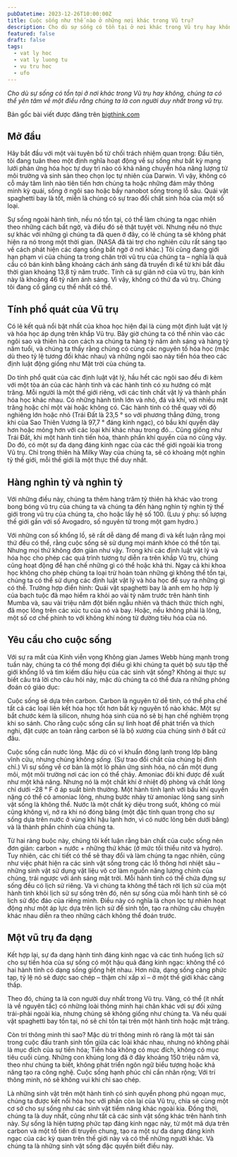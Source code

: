 ```yaml
---
pubDatetime: 2023-12-26T10:00:00Z
title: Cuộc sống như thế nào ở những nơi khác trong Vũ trụ?
description: Cho dù sự sống có tồn tại ở nơi khác trong Vũ trụ hay không, chúng ta có thể yên tâm về một điều rằng chúng ta là con người duy nhất trong vũ trụ.
featured: false
draft: false
tags:
  - vat ly hoc
  - vat ly luong tu
  - vu tru hoc
  - ufo
---
```


_Cho dù sự sống có tồn tại ở nơi khác trong Vũ trụ hay không, chúng ta có thể yên tâm về một điều rằng chúng ta là con người duy nhất trong vũ trụ._

Bản gốc bài viết được đăng trên [bigthink.com](https://bigthink.com/)

## Mở đầu

Hãy bắt đầu với một vài tuyên bố từ chối trách nhiệm quan trọng: Đầu tiên, tôi đang tuân theo một định nghĩa hoạt động về sự sống như bất kỳ mạng lưới phản ứng hóa học tự duy trì nào có khả năng chuyển hóa năng lượng từ môi trường và sinh sản theo chọn lọc tự nhiên của Darwin. Vì vậy, không có cỗ máy tâm linh nào tiên tiến hơn chúng ta hoặc những đám mây thông minh kỳ quái, sống ở ngôi sao hoặc bầy nanobot sống trong lỗ sâu. Quái vật spaghetti bay là tốt, miễn là chúng có sự trao đổi chất sinh hóa của một số loại.

Sự sống ngoài hành tinh, nếu nó tồn tại, có thể làm chúng ta ngạc nhiên theo những cách bất ngờ, và điều đó sẽ thật tuyệt vời. Nhưng nếu nó thực sự khác với những gì chúng ta đã quen ở đây, có lẽ chúng ta sẽ không phát hiện ra nó trong một thời gian. (NASA đã tài trợ cho nghiên cứu rất sáng tạo về cách phát hiện các dạng sống bất ngờ ở nơi khác.) Tôi cũng đang giới hạn phạm vi của chúng ta trong chân trời vũ trụ của chúng ta – nghĩa là quả cầu có bán kính bằng khoảng cách ánh sáng đã truyền đi kể từ khi bắt đầu thời gian khoảng 13,8 tỷ năm trước. Tính cả sự giãn nở của vũ trụ, bán kính này là khoảng 46 tỷ năm ánh sáng. Vì vậy, không có thứ đa vũ trụ. Chúng tôi đang cố gắng cụ thể nhất có thể.

## Tính phổ quát của Vũ trụ

Có lẽ kết quả nổi bật nhất của khoa học hiện đại là cùng một định luật vật lý và hóa học áp dụng trên khắp Vũ trụ. Bây giờ chúng ta có thể nhìn vào các ngôi sao và thiên hà con cách xa chúng ta hàng tỷ năm ánh sáng và hàng tỷ năm tuổi, và chúng ta thấy rằng chúng có cùng các nguyên tố hóa học (mặc dù theo tỷ lệ tương đối khác nhau) và những ngôi sao này tiến hóa theo các định luật động giống như Mặt trời của chúng ta.

Do tính phổ quát của các định luật vật lý, hầu hết các ngôi sao đều đi kèm với một tòa án của các hành tinh và các hành tinh có xu hướng có mặt trăng. Mỗi người là một thế giới riêng, với các tính chất vật lý và thành phần hóa học khác nhau. Có những hành tinh lớn và nhỏ, đá và khí, với nhiều mặt trăng hoặc chỉ một vài hoặc không có. Các hành tinh có thể quay với độ nghiêng lớn hoặc nhỏ (Trái Đất là 23,5 ° so với phương thẳng đứng, trong khi của Sao Thiên Vương là 97,7 ° đáng kinh ngạc), có bầu khí quyển dày hơn hoặc mỏng hơn với các loại khí khác nhau trong đó… Cũng giống như Trái Đất, khi một hành tinh tiến hóa, thành phần khí quyển của nó cũng vậy. Do đó, có một sự đa dạng đáng kinh ngạc của các thế giới ngoài kia trong Vũ trụ. Chỉ trong thiên hà Milky Way của chúng ta, sẽ có khoảng một nghìn tỷ thế giới, mỗi thế giới là một thực thể duy nhất.

## Hàng nghìn tỷ và nghìn tỷ

Với những điều này, chúng ta thêm hàng trăm tỷ thiên hà khác vào trong bong bóng vũ trụ của chúng ta và chúng ta đến hàng nghìn tỷ nghìn tỷ thế giới trong vũ trụ của chúng ta, cho hoặc lấy hệ số 100. (Lưu ý phụ: số lượng thế giới gần với số Avogadro, số nguyên tử trong một gam hydro.)

Với những con số khổng lồ, sẽ rất dễ dàng để mang đi và kết luận rằng mọi thứ đều có thể, rằng cuộc sống sẽ sử dụng mọi mánh khóe có thể tồn tại. Nhưng mọi thứ không đơn giản như vậy. Trong khi các định luật vật lý và hóa học cho phép các quá trình tương tự diễn ra trên khắp Vũ trụ, chúng cũng hoạt động để hạn chế những gì có thể hoặc khả thi. Ngay cả khi khoa học không cho phép chúng ta loại trừ hoàn toàn những gì không thể tồn tại, chúng ta có thể sử dụng các định luật vật lý và hóa học để suy ra những gì có thể. Trường hợp điển hình: Quái vật spaghetti bay là anh em họ hợp lý của bạch tuộc đã mạo hiểm ra khỏi ao vài tỷ năm trước trên hành tinh Mumba và, sau vài triệu năm đột biến ngẫu nhiên và thách thức thích nghi, đã mọc lông trên các xúc tu của nó và bay. Hoặc, nếu không phải là lông, một số cơ chế phình to với không khí nóng từ đường tiêu hóa của nó.

## Yêu cầu cho cuộc sống

Với sự ra mắt của Kính viễn vọng Không gian James Webb hùng mạnh trong tuần này, chúng ta có thể mong đợi điều gì khi chúng ta quét bộ sưu tập thế giới khổng lồ và tìm kiếm dấu hiệu của các sinh vật sống? Không ai thực sự biết câu trả lời cho câu hỏi này, mặc dù chúng ta có thể đưa ra những phỏng đoán có giáo dục:

Cuộc sống sẽ dựa trên carbon. Carbon là nguyên tử dễ tính, có thể pha chế tất cả các loại liên kết hóa học tốt hơn bất kỳ nguyên tố nào khác. Một sự bắt chước kém là silicon, nhưng hóa sinh của nó sẽ bị hạn chế nghiêm trọng khi so sánh. Cho rằng cuộc sống cần sự linh hoạt để phát triển và thích nghi, đặt cược an toàn rằng carbon sẽ là bộ xương của chúng sinh ở bất cứ đâu.

Cuộc sống cần nước lỏng. Mặc dù có vi khuẩn đông lạnh trong lớp băng vĩnh cửu, nhưng chúng không _sống._ (Sự trao đổi chất của chúng bị đình chỉ.) Vì sự sống về cơ bản là một lò phản ứng sinh hóa, nó cần một dung môi, một môi trường nơi các ion có thể chảy. Amoniac đôi khi được đề xuất như một khả năng. Nhưng nó là một chất khí ở nhiệt độ phòng và chất lỏng chỉ dưới –28 ° F ở áp suất bình thường. Một hành tinh lạnh với bầu khí quyển nặng có thể có amoniac lỏng, nhưng bước nhảy từ amoniac lỏng sang sinh vật sống là không thể. Nước là một chất kỳ diệu trong suốt, không có mùi cũng không vị, nở ra khi nó đóng băng (một đặc tính quan trọng cho sự sống dựa trên nước ở vùng khí hậu lạnh hơn, vì có nước lỏng bên dưới băng) và là thành phần chính của chúng ta.

Từ hai ràng buộc này, chúng tôi kết luận rằng bản chất của cuộc sống nên đơn giản: carbon + nước + những thứ khác (ở mức tối thiểu nitơ và hydro). Tuy nhiên, các chi tiết có thể sẽ thay đổi và làm chúng ta ngạc nhiên, cũng như việc phát hiện ra các sinh vật sống trong các lỗ thông hơi nhiệt sâu – những sinh vật sử dụng vật liệu vô cơ làm nguồn năng lượng chính của chúng, trái ngược với ánh sáng mặt trời. Mỗi hành tinh có thể chứa đựng sự sống đều có lịch sử riêng. Và vì chúng ta không thể tách rời lịch sử của một hành tinh khỏi lịch sử sự sống trên đó, nên sự sống của mỗi hành tinh sẽ có lịch sử độc đáo của riêng mình. Điều này có nghĩa là chọn lọc tự nhiên hoạt động như một áp lực dựa trên lịch sử để sinh tồn, tạo ra những câu chuyện khác nhau diễn ra theo những cách không thể đoán trước.

## Một vũ trụ đa dạng

Kết hợp lại, sự đa dạng hành tinh đáng kinh ngạc và các tình huống lịch sử cho sự tiến hóa của sự sống có một hậu quả đáng kinh ngạc: không thể có hai hành tinh có dạng sống giống hệt nhau. Hơn nữa, dạng sống càng phức tạp, tỷ lệ nó sẽ được sao chép – thậm chí xấp xỉ – ở một thế giới khác càng thấp.

Theo đó, chúng ta là con người duy nhất trong Vũ trụ. Vâng, có thể (ít nhất là về nguyên tắc) có những loài thông minh hai chân khác với sự đối xứng trái-phải ngoài kia, nhưng chúng sẽ không giống như chúng ta. Và nếu quái vật spaghetti bay tồn tại, nó sẽ chỉ tồn tại trên một hành tinh hoặc mặt trăng.

Còn trí thông minh thì sao? Mặc dù trí thông minh rõ ràng là một tài sản trong cuộc đấu tranh sinh tồn giữa các loài khác nhau, nhưng nó không phải là mục đích của sự tiến hóa; Tiến hóa không có mục đích, không có mục tiêu cuối cùng. Những con khủng long đã ở đây khoảng 150 triệu năm và, theo như chúng ta biết, không phát triển ngôn ngữ biểu tượng hoặc khả năng tạo ra công nghệ. Cuộc sống hạnh phúc chỉ cần nhân rộng; Với trí thông minh, nó sẽ không vui khi chỉ sao chép.

Là những sinh vật trên một hành tinh có sinh quyển phong phú ngoạn mục, chúng ta được kết nối hóa học với phần còn lại của Vũ trụ, chia sẻ cùng một cơ sở cho sự sống như các sinh vật tiềm năng khác ngoài kia. Đồng thời, chúng ta là duy nhất, cũng như tất cả các sinh vật sống khác trên hành tinh này. Sự sống là hiện tượng phức tạp đáng kinh ngạc này, từ một mã dựa trên carbon và một tổ tiên di truyền chung, tạo ra một sự đa dạng đáng kinh ngạc của các kỳ quan trên thế giới này và có thể những người khác. Và chúng ta là những sinh vật sống đặc quyền biết điều này.